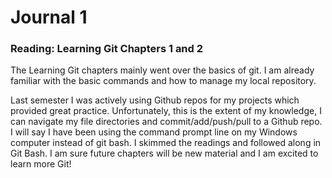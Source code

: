 # Journal 1
### Reading: Learning Git Chapters 1 and 2
  
The Learning Git chapters mainly went over the basics of git.  I am already familiar with the basic commands and how to manage my local repository.  
  
Last semester I was actively using Github repos for my projects which provided great practice.  Unfortunately, this is the extent of my knowledge, I can navigate my file directories and commit/add/push/pull to a Github repo.  I will say I have been using the command prompt line on my Windows computer instead of git bash. I skimmed the readings and followed along in Git Bash.  I am sure future chapters will be new material and I am excited to learn more Git!
